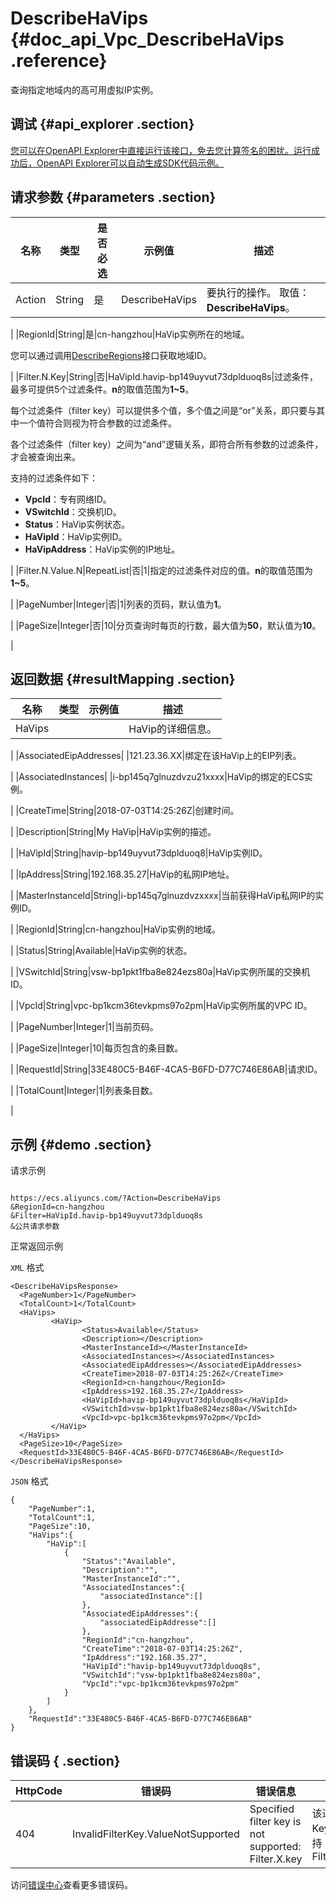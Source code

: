 # DescribeHaVips {#doc_api_Vpc_DescribeHaVips .reference}

查询指定地域内的高可用虚拟IP实例。

## 调试 {#api_explorer .section}

[您可以在OpenAPI Explorer中直接运行该接口，免去您计算签名的困扰。运行成功后，OpenAPI Explorer可以自动生成SDK代码示例。](https://api.aliyun.com/#product=Vpc&api=DescribeHaVips&type=RPC&version=2016-04-28)

## 请求参数 {#parameters .section}

|名称|类型|是否必选|示例值|描述|
|--|--|----|---|--|
|Action|String|是|DescribeHaVips|要执行的操作。 取值：**DescribeHaVips**。

 |
|RegionId|String|是|cn-hangzhou|HaVip实例所在的地域。

 您可以通过调用[DescribeRegions](~~36063~~)接口获取地域ID。

 |
|Filter.N.Key|String|否|HaVipId.havip-bp149uyvut73dplduoq8s|过滤条件，最多可提供5个过滤条件。**n**的取值范围为**1~5**。

 每个过滤条件（filter key）可以提供多个值，多个值之间是“or”关系，即只要与其中一个值符合则视为符合参数的过滤条件。

 各个过滤条件（filter key）之间为“and”逻辑关系，即符合所有参数的过滤条件，才会被查询出来。

 支持的过滤条件如下：

 -   **VpcId**：专有网络ID。
-   **VSwitchId**：交换机ID。
-   **Status**：HaVip实例状态。
-   **HaVipId**：HaVip实例ID。
-   **HaVipAddress**：HaVip实例的IP地址。

 |
|Filter.N.Value.N|RepeatList|否|1|指定的过滤条件对应的值。**n**的取值范围为**1~5**。

 |
|PageNumber|Integer|否|1|列表的页码，默认值为**1**。

 |
|PageSize|Integer|否|10|分页查询时每页的行数，最大值为**50**，默认值为**10**。

 |

## 返回数据 {#resultMapping .section}

|名称|类型|示例值|描述|
|--|--|---|--|
|HaVips| | |HaVip的详细信息。

 |
|AssociatedEipAddresses| |121.23.36.XX|绑定在该HaVip上的EIP列表。

 |
|AssociatedInstances| |i-bp145q7glnuzdvzu21xxxx|HaVip的绑定的ECS实例。

 |
|CreateTime|String|2018-07-03T14:25:26Z|创建时间。

 |
|Description|String|My HaVip|HaVip实例的描述。

 |
|HaVipId|String|havip-bp149uyvut73dplduoq8|HaVip实例ID。

 |
|IpAddress|String|192.168.35.27|HaVip的私网IP地址。

 |
|MasterInstanceId|String|i-bp145q7glnuzdvzxxxx|当前获得HaVip私网IP的实例ID。

 |
|RegionId|String|cn-hangzhou|HaVip实例的地域。

 |
|Status|String|Available|HaVip实例的状态。

 |
|VSwitchId|String|vsw-bp1pkt1fba8e824ezs80a|HaVip实例所属的交换机ID。

 |
|VpcId|String|vpc-bp1kcm36tevkpms97o2pm|HaVip实例所属的VPC ID。

 |
|PageNumber|Integer|1|当前页码。

 |
|PageSize|Integer|10|每页包含的条目数。

 |
|RequestId|String|33E480C5-B46F-4CA5-B6FD-D77C746E86AB|请求ID。

 |
|TotalCount|Integer|1|列表条目数。

 |

## 示例 {#demo .section}

请求示例

``` {#request_demo}

https://ecs.aliyuncs.com/?Action=DescribeHaVips 
&RegionId=cn-hangzhou 
&Filter=HaVipId.havip-bp149uyvut73dplduoq8s 
&公共请求参数

```

正常返回示例

`XML` 格式

``` {#xml_return_success_demo}
<DescribeHaVipsResponse> 
  <PageNumber>1</PageNumber> 
  <TotalCount>1</TotalCount> 
  <HaVips> 
         <HaVip> 
                <Status>Available</Status> 
                <Description></Description> 
                <MasterInstanceId></MasterInstanceId> 
                <AssociatedInstances></AssociatedInstances> 
                <AssociatedEipAddresses></AssociatedEipAddresses> 
                <CreateTime>2018-07-03T14:25:26Z</CreateTime> 
                <RegionId>cn-hangzhou</RegionId> 
                <IpAddress>192.168.35.27</IpAddress> 
                <HaVipId>havip-bp149uyvut73dplduoq8s</HaVipId> 
                <VSwitchId>vsw-bp1pkt1fba8e824ezs80a</VSwitchId> 
                <VpcId>vpc-bp1kcm36tevkpms97o2pm</VpcId> 
         </HaVip> 
  </HaVips> 
  <PageSize>10</PageSize> 
  <RequestId>33E480C5-B46F-4CA5-B6FD-D77C746E86AB</RequestId> 
</DescribeHaVipsResponse>
```

`JSON` 格式

``` {#json_return_success_demo}
{
	"PageNumber":1,
	"TotalCount":1,
	"PageSize":10,
	"HaVips":{
		"HaVip":[
			{
				"Status":"Available",
				"Description":"",
				"MasterInstanceId":"",
				"AssociatedInstances":{
					"associatedInstance":[]
				},
				"AssociatedEipAddresses":{
					"associatedEipAddresse":[]
				},
				"RegionId":"cn-hangzhou",
				"CreateTime":"2018-07-03T14:25:26Z",
				"IpAddress":"192.168.35.27",
				"HaVipId":"havip-bp149uyvut73dplduoq8s",
				"VSwitchId":"vsw-bp1pkt1fba8e824ezs80a",
				"VpcId":"vpc-bp1kcm36tevkpms97o2pm"
			}
		]
	},
	"RequestId":"33E480C5-B46F-4CA5-B6FD-D77C746E86AB"
}
```

## 错误码 { .section}

|HttpCode|错误码|错误信息|描述|
|--------|---|----|--|
|404|InvalidFilterKey.ValueNotSupported|Specified filter key is not supported: Filter.X.key|该过滤器的Key不支持：Filter.X.key|

访问[错误中心](https://error-center.aliyun.com/status/product/Vpc)查看更多错误码。


